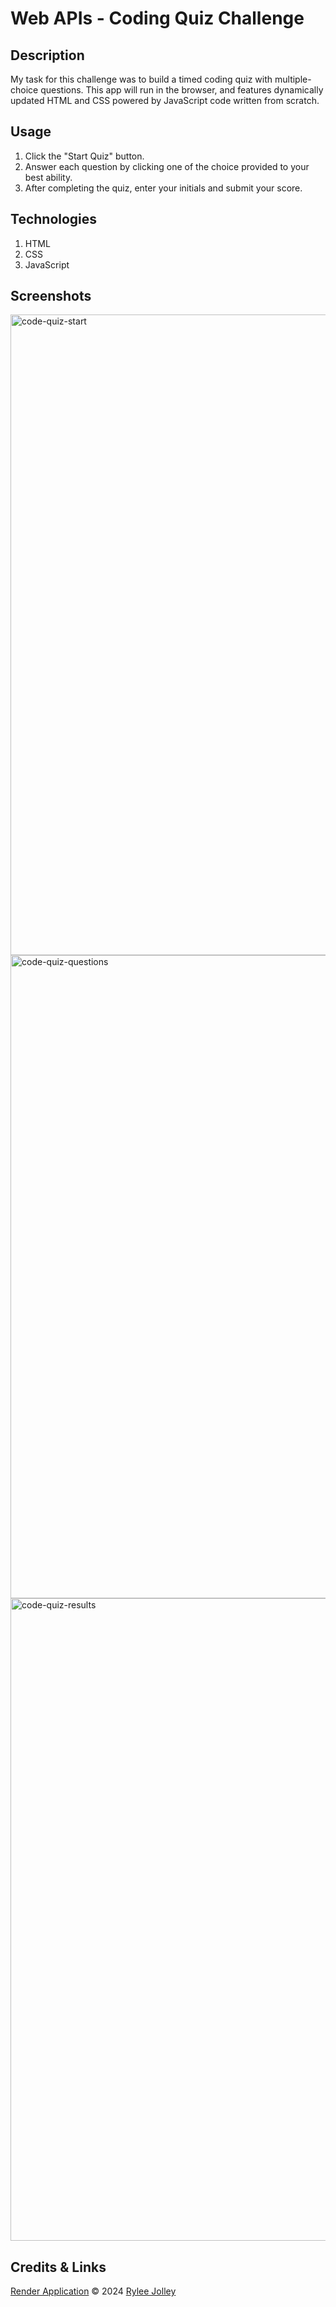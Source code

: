 # Web APIs - Coding Quiz Challenge

  ## Description

  My task for this challenge was to build a timed coding quiz with multiple-choice questions. This app will run in the browser, and features dynamically updated HTML and CSS     powered by JavaScript code written from scratch.

  ## Usage

  1. Click the "Start Quiz" button.
  2. Answer each question by clicking one of the choice provided to your best ability.
  3. After completing the quiz, enter your initials and submit your score.

  ## Technologies

  1. HTML
  2. CSS
  3. JavaScript

  ## Screenshots
  
  <img width="1025" alt="code-quiz-start" src="https://github.com/ryloaf/api-coding-quiz/assets/151485696/a5bf277a-c485-4126-8925-2bbc89a707b6">
  <img width="1029" alt="code-quiz-questions" src="https://github.com/ryloaf/api-coding-quiz/assets/151485696/74da88ce-7c08-4229-8514-b4ad284fe511">
  <img width="1028" alt="code-quiz-results" src="https://github.com/ryloaf/api-coding-quiz/assets/151485696/688292fd-a822-4230-a6c8-5faf6b638c71">

  ## Credits & Links

  [Render Application]()
  © 2024 [Rylee Jolley](https://github.com/ryloaf)
